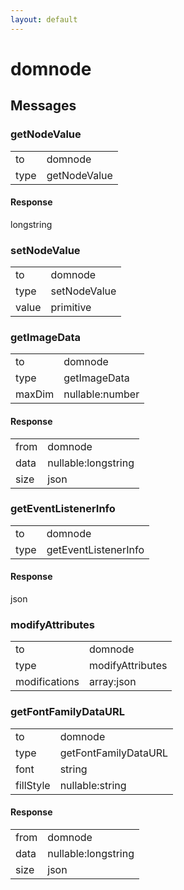 ```yaml
---
layout: default
---
```


# domnode #

## Messages ##

### getNodeValue ###

<table>

<tr>
<td>to</td>
<td>domnode</td>
</tr>

<tr>
<td>type</td>
<td>getNodeValue</td>
</tr>

</table>

#### Response ####
longstring

### setNodeValue ###

<table>

<tr>
<td>to</td>
<td>domnode</td>
</tr>

<tr>
<td>type</td>
<td>setNodeValue</td>
</tr>

<tr>
<td>value</td>
<td>primitive</td>
</tr>

</table>

### getImageData ###

<table>

<tr>
<td>to</td>
<td>domnode</td>
</tr>

<tr>
<td>type</td>
<td>getImageData</td>
</tr>

<tr>
<td>maxDim</td>
<td>nullable:number</td>
</tr>

</table>

#### Response ####

<table>

<tr>
<td>from</td>
<td>domnode</td>
</tr>

<tr>
<td>data</td>
<td>nullable:longstring</td>
</tr>

<tr>
<td>size</td>
<td>json</td>
</tr>

</table>

### getEventListenerInfo ###

<table>

<tr>
<td>to</td>
<td>domnode</td>
</tr>

<tr>
<td>type</td>
<td>getEventListenerInfo</td>
</tr>

</table>

#### Response ####
json

### modifyAttributes ###

<table>

<tr>
<td>to</td>
<td>domnode</td>
</tr>

<tr>
<td>type</td>
<td>modifyAttributes</td>
</tr>

<tr>
<td>modifications</td>
<td>array:json</td>
</tr>

</table>

### getFontFamilyDataURL ###

<table>

<tr>
<td>to</td>
<td>domnode</td>
</tr>

<tr>
<td>type</td>
<td>getFontFamilyDataURL</td>
</tr>

<tr>
<td>font</td>
<td>string</td>
</tr>

<tr>
<td>fillStyle</td>
<td>nullable:string</td>
</tr>

</table>

#### Response ####

<table>

<tr>
<td>from</td>
<td>domnode</td>
</tr>

<tr>
<td>data</td>
<td>nullable:longstring</td>
</tr>

<tr>
<td>size</td>
<td>json</td>
</tr>

</table>
